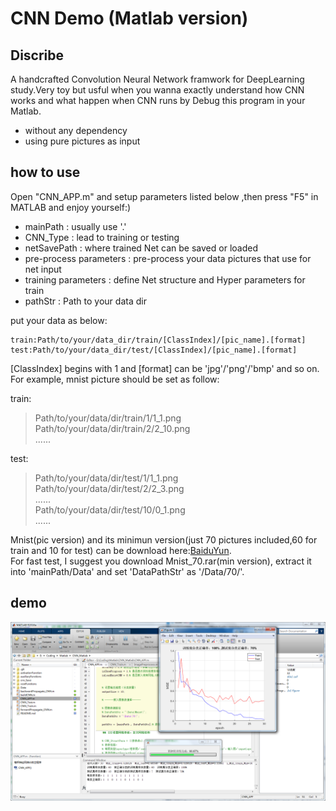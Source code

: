 CNN Demo (Matlab version)
=========================

## Discribe
A handcrafted Convolution Neural Network framwork for DeepLearning study.Very toy but usful when you wanna exactly understand how CNN works and what happen when CNN runs by Debug this program in your Matlab.

* without any dependency
* using pure pictures as input


## how to use
Open "CNN_APP.m" and setup parameters listed below ,then press "F5" in MATLAB and enjoy yourself:)

* mainPath : usually use '.'
* CNN_Type : lead to training or testing
* netSavePath : where trained Net can be saved or loaded
* pre-process parameters : pre-process your data pictures that use for net input
* training parameters : define Net structure and Hyper parameters for train
* pathStr : Path to your data dir

put your data as below:

	train:Path/to/your/data_dir/train/[ClassIndex]/[pic_name].[format]
	test:Path/to/your/data_dir/test/[ClassIndex]/[pic_name].[format]

[ClassIndex] begins with 1 and [format] can be 'jpg'/'png'/'bmp' and so on.\
For example, mnist picture should be set as follow:

train:
>Path/to/your/data/dir/train/1/1_1.png\
>Path/to/your/data/dir/train/2/2_10.png\
>......

test:
>Path/to/your/data/dir/test/1/1_1.png\
>Path/to/your/data/dir/test/2/2_3.png\
>......\
>Path/to/your/data/dir/test/10/0_1.png\
>......

Mnist(pic version) and its minimun version(just 70 pictures included,60 for train and 10 for test) can be download here:[BaiduYun](http://pan.baidu.com/s/1i4QFyoX).\
For fast test, I suggest you download Mnist_70.rar(min version), extract it into 'mainPath/Data' and set 'DataPathStr' as '/Data/70/'.

## demo
![](https://github.com/zacchues/CNN_Matlab/blob/master/pic/demo.png)  